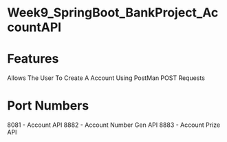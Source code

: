 # Week9_SpringBoot_BankProject_AccountAPI

# Features

Allows The User To Create A Account Using PostMan POST Requests



# Port Numbers
8081 - Account API 
8882 - Account Number Gen API 
8883 - Account Prize API
